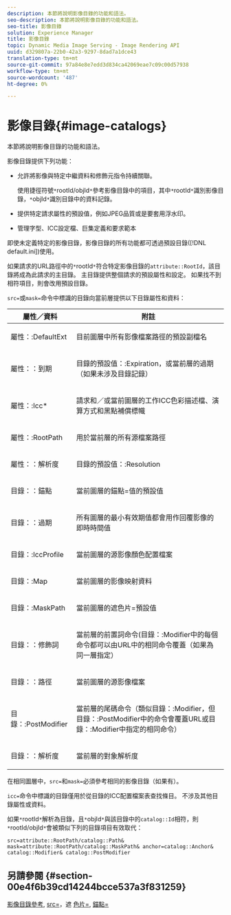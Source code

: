 ```yaml
---
description: 本節將說明影像目錄的功能和語法。
seo-description: 本節將說明影像目錄的功能和語法。
seo-title: 影像目錄
solution: Experience Manager
title: 影像目錄
topic: Dynamic Media Image Serving - Image Rendering API
uuid: d329807a-22b0-42a3-9297-8dad7a1dce43
translation-type: tm+mt
source-git-commit: 97a84e8e7edd3d834ca42069eae7c09c00d57938
workflow-type: tm+mt
source-wordcount: '487'
ht-degree: 0%

---
```



# 影像目錄{#image-catalogs}

本節將說明影像目錄的功能和語法。

影像目錄提供下列功能：

* 允許將影像與特定中繼資料和修飾元指令持續關聯。

   使用捷徑符號`*`rootId/objId`*`參考影像目錄中的項目，其中`*`rootId`*`識別影像目錄，`*`objId`*`識別目錄中的資料記錄。
* 提供特定請求屬性的預設值，例如JPEG品質或是要套用浮水印。
* 管理字型、ICC設定檔、巨集定義和要求範本

即使未定義特定的影像目錄，影像目錄的所有功能都可透過預設目錄([!DNL default.ini])使用。

如果請求的URL路徑中的`*`rootId`*`符合特定影像目錄的`attribute::RootId`，該目錄將成為此請求的主目錄。 主目錄提供整個請求的預設屬性和設定。 如果找不到相符項目，則會改用預設目錄。

`src=`或`mask=`命令中標識的目錄向當前層提供以下目錄屬性和資料：

<table id="table_D3FA66EA5D054745900DE5A120885AA8"> 
 <thead> 
  <tr> 
   <th class="entry"> <b> 屬性／資料</b> </th> 
   <th class="entry"> <b> 附註</b> </th> 
  </tr> 
 </thead>
 <tbody> 
  <tr> 
   <td> <p> <span class="codeph"> 屬性：:DefaultExt</span> </p> </td> 
   <td> <p> 目前圖層中所有影像檔案路徑的預設副檔名 </p> </td> 
  </tr> 
  <tr> 
   <td> <p> <span class="codeph"> 屬性：：到期</span> </p> </td> 
   <td> <p> <span class="codeph">目錄的預設值：:Expiration</span>，或當前層的過期（如果未涉及目錄記錄） </p> </td> 
  </tr> 
  <tr> 
   <td> <p> <span class="codeph"> 屬性：:Icc*</span> </p> </td> 
   <td> <p> 請求和／或當前圖層的工作ICC色彩描述檔、演算方式和黑點補償標幟 </p> </td> 
  </tr> 
  <tr> 
   <td> <p> <span class="codeph"> 屬性：:RootPath</span> </p> </td> 
   <td> <p> 用於當前層的所有源檔案路徑 </p> </td> 
  </tr> 
  <tr> 
   <td> <p> <span class="codeph"> 屬性：：解析度</span> </p> </td> 
   <td> <p> <span class="codeph">目錄的預設值：:Resolution</span> </p> </td> 
  </tr> 
  <tr> 
   <td> <p> <span class="codeph"> 目錄：：錨點</span> </p> </td> 
   <td> <p> 當前圖層的<span class="codeph">錨點=</span>值的預設值 </p> </td> 
  </tr> 
  <tr> 
   <td> <p> <span class="codeph"> 目錄：：過期</span> </p> </td> 
   <td> <p> 所有圖層的最小有效期值都會用作回覆影像的即時時間值 </p> </td> 
  </tr> 
  <tr> 
   <td> <p> <span class="codeph"> 目錄：:IccProfile</span> </p> </td> 
   <td> <p> 當前圖層的源影像顏色配置檔案 </p> </td> 
  </tr> 
  <tr> 
   <td> <p> <span class="codeph"> 目錄：:Map</span> </p> </td> 
   <td> <p> 當前圖層的影像映射資料 </p> </td> 
  </tr> 
  <tr> 
   <td> <p> <span class="codeph"> 目錄：:MaskPath</span> </p> </td> 
   <td> <p> 當前圖層的<span class="codeph">遮色片=</span>預設值 </p> </td> 
  </tr> 
  <tr> 
   <td> <p> <span class="codeph"> 目錄：：修飾詞</span> </p> </td> 
   <td> <p> 當前層的前置詞命令(<span class="codeph">目錄：:Modifier</span>中的每個命令都可以由URL中的相同命令覆蓋（如果為同一層指定） </p> </td> 
  </tr> 
  <tr> 
   <td> <p> <span class="codeph"> 目錄：：路徑</span> </p> </td> 
   <td> <p> 當前圖層的源影像檔案 </p> </td> 
  </tr> 
  <tr> 
   <td> <p> <span class="codeph"> 目錄：:PostModifier</span> </p> </td> 
   <td> <p> 當前層的尾碼命令（類似<span class="codeph">目錄：:Modifier</span>，但<span class="codeph">目錄：:PostModifier</span>中的命令會覆蓋URL或<span class="codeph">目錄：:Modifier</span>中指定的相同命令） </p> </td> 
  </tr> 
  <tr> 
   <td> <p> <span class="codeph"> 目錄：：解析度</span> </p> </td> 
   <td> <p> 當前層的對象解析度 </p> </td> 
  </tr> 
 </tbody> 
</table>

在相同圖層中，`src=`和`mask=`必須參考相同的影像目錄（如果有）。

`icc=`命令中標識的目錄僅用於從目錄的ICC配置檔案表查找條目。 不涉及其他目錄屬性或資料。

如果`*`rootId`*`解析為目錄，且`*`objId`*`與該目錄中的`catalog::Id`相符，則`*`rootId/objId`*`會被類似下列的目錄項目有效取代：

`src=attribute::RootPath/catalog::Path& mask=attribute::RootPath/catalog::MaskPath& anchor=catalog::Anchor& catalog::Modifier& catalog::PostModifier`

## 另請參閱 {#section-00e4f6b39cd14244bcce537a3f831259}

[影像目錄參考](../../../../../is-api/image-catalog/image-serving-api-ref/c-image-catalog-reference/c-overview/c-overview.md#concept-9ce2b6a133de45f783e95cabc5810ac3),  [src=](../../../../../is-api/http-ref/image-serving-api-ref/c-http-protocol-reference/c-command-reference/r-src.md#reference-f6506637778c4c69bf106a7924a91ab1)，遮 [色片=](../../../../../is-api/http-ref/image-serving-api-ref/c-http-protocol-reference/c-command-reference/r-mask.md#reference-922254e027404fb890b850e2723ee06e), [錨點=](../../../../../is-api/http-ref/image-serving-api-ref/c-http-protocol-reference/c-command-reference/r-anchor.md#reference-6661e548ab284b82828d8d94c8ddeb7c)
